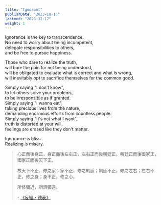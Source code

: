 ```yaml
---
title: "Ignorant"
publishDate: "2023-10-16"
lastmod: "2023-12-17"
weight: 1
---
```


Ignorance is the key to transcendence.<br/>
No need to worry about being incompetent,<br/>
delegate responsibilities to others,<br/>
and be free to pursue happiness.<br/>

Those who dare to realize the truth,<br/>
will bare the pain for not being understood,<br/>
will be obligated to evaluate what is correct and what is wrong,<br/>
will inevitably opt to sacrifice themselves for the common good.<br/>

Simply saying "I don't know",<br/>
to let others solve your problems,<br/>
to be irresponsible as if granted.<br/>
Simply saying "I wanna eat",<br/>
taking precious lives from the nature,<br/>
demanding enormous efforts from countless people.<br/>
Simply saying "It's not what I want",<br/>
truth is distorted at your will,<br/>
feelings are erased like they don't matter.<br/>

Ignorance is bliss.<br/>
Realizing is misery.<br/>

> 心正而後身正，身正而後左右正，左右正而後朝廷正，朝廷正而後國家正，國家正而後天下正。
>
> 故天下不正，修之家；家不正，修之朝廷；朝廷不正，修之左右；左右不正，修之身；身不正，修之心。
>
> 所修彌近，所濟彌遠。
>
> \- [《反經・德表》](https://www.arteducation.com.tw/guwen/bookv_5028.html)
